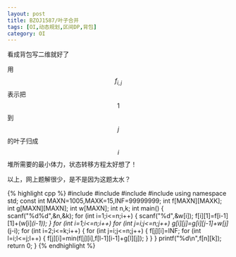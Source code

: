 ```yaml
---
layout: post
title: BZOJ1587/叶子合并
tags: [OI,动态规划,区间DP,背包]
category: OI
---
```


看成背包写二维就好了

用$$f_{i,j}$$表示把$$1$$到$$j$$的叶子归成$$i$$堆所需要的最小体力，状态转移方程太好想了！

以上，网上题解很少，是不是因为这题太水？

{% highlight cpp %}
#include <iostream>
#include <cstdio>
#include <cstring>
#include <algorithm>
using namespace std;
const int MAXN=1005,MAXK=15,INF=99999999;
int f[MAXN][MAXK];
int g[MAXN][MAXN];
int w[MAXN];
int n,k;
int main()
{
	scanf("%d%d",&n,&k);
	for (int i=1;i<=n;i++)
	{
		scanf("%d",&w[i]);
		f[i][1]=f[i-1][1]+(w[i]*(i-1));
	}
	for (int i=1;i<=n;i++)
		for (int j=i;j<=n;j++)
			g[i][j]=g[i][j-1]+w[j]*(j-i);
	for (int i=2;i<=k;i++)
	{
		for (int j=i;j<=n;j++)
		{
			f[j][i]=INF;
			for (int l=i;l<=j;l++)
			{
				f[j][i]=min(f[j][i],f[l-1][i-1]+g[l][j]);
			}
		}
	}
	printf("%d\n",f[n][k]);
	return 0;
}
{% endhighlight %}
